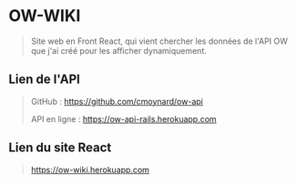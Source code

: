 # OW-WIKI
>
>Site web en Front React, qui vient chercher les données de l'API OW que j'ai créé pour les afficher dynamiquement.
>
## Lien de l'API
>
>GitHub : https://github.com/cmoynard/ow-api
>
>API en ligne : https://ow-api-rails.herokuapp.com
>
## Lien du site React
>
>https://ow-wiki.herokuapp.com
